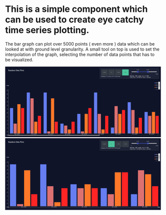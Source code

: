 
# This is a simple component which can be used to create eye catchy time series plotting.

The bar graph can plot over 5000 points ( even more ) data which can be looked at with ground level granularity. A small tool on top is used to set the interpolation of the graph, selecting the number of data points that has to be visualized. 

![Shot of what this looks like?](snap_1.PNG)
![Shot of what this looks like?](snap_2.PNG)
